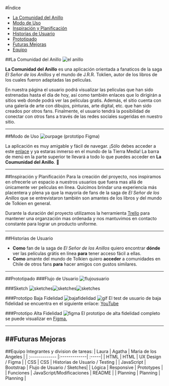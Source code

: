 #Índice
 * [La Comunidad del Anillo](#la-comunidad-del-anillo)
 * [Modo de Uso](#modo-de-uso)
 * [Inspiración y Planificación](#inspiración-y-planificación)
 * [Historias de Usuario](#historias-de-usuario)
 * [Prototipado](#prototipado)
 * [Futuras Mejoras](#futuras-mejoras)
 * [Equipo](#equipo)


##La Comunidad del Anillo
![el anillo](http://statuecollectibles.com/storage/the-ring-lord-of-the-rings-jrr-tolkien.jpg)

**La Comunidad del Anillo** es una aplicación orientada a fanaticos de la saga *El Señor de los Anillos* y el mundo de J.R.R. Toklien, autor de los libros de los cuales fueron adaptadas las peliculas.

En nuestra página el usuario podrá visualizar las películas que han sido estrenadas hasta el día de hoy, así como también enlaces que lo dirigirán a sitios web donde podrá ver las peliculas gratis.
Además, el sitio cuenta con una galería de arte con dibujos, pinturas, arte digital, etc. que han sido creados por otros fans.
Finalmente, el usuario tendrá la posibilidad de conectar con otros fans a través de las redes sociales sugeridas en nuestro sitio.

-------
##Modo de Uso
![ourpage](https://i.ibb.co/Q6d5SyM/screenshot.jpg)
(prototipo Figma)

La aplicación es muy amigable y fácil de navegar. ¡Sólo debes acceder a este [enlace]() y ya estaras inmerso en el mundo de la Tierra Media!
La barra de menú en la parte superior te llevará a todo lo que puedes acceder en **La Coumunidad del Anillo**. :ring:

-------

##Inspiración y Planificación
Para la creación del proyecto, nos inspiramos en ofrecerle un espacio a nuestros usuarios que fuera mas allá de únicamente ver peliculas en línea. Quicímos brindar una experiencia más placentera y plena ya que la mayoría de fans de la saga de *El Señor de los Anillos* que se entrevistaron también son amantes de los libros y del mundo de Tolkien en general.

Durante la duración del proyecto utilizamos la herramienta [Trello](https://trello.com/b/aNlnrLUQ/hackaton-pel%C3%ADculas-009) para mantener una organzación mas ordenada y nos mantuvimos en contacto constante para lograr un producto uniforme.

-------
##Historias de Usuario
* **Como** fan de la saga de *El Señor de los Anillos* quiero encontrar **dónde** ver las películas grátis en línea **para** tener acceso fácil a ellas.
* **Como** amante del mundo de Tolkien quiero **acceder** a comunidades en Chile de otros fans **para** hacer amigos con gustos similares.

---------
##Prototipado
###Flujo de Usuario
![flujousuario](https://i.ibb.co/nBxtL9v/flujo-usuario.jpg)

###Sketch
![sketches](https://i.ibb.co/ygKL6Mw/sketch-0.jpg)![sketches](https://i.ibb.co/X7KKvbj/sketch-1.jpg)![sketches](https://i.ibb.co/b25w035/sketch-2.jpg)

###Prototipo Baja Fidelidad
![bajafidelidad](https://i.ibb.co/CHN6DTJ/baja-fidelidad.jpg)
![gif](https://media.giphy.com/media/YQLwysm1lQW8T6BWxg/giphy.gif)
El test de usuario de baja fidelidad se encuentra en el siguiente enlace: [YouTube](https://www.youtube.com/watch?v=-sEozLmTijY&feature=youtu.be)

###Prototipo Alta Fidelidad
![figma](https://i.ibb.co/J2ZW82N/alta-fidelidad.jpg)
El prototipo de alta fidelidad completo se puede visualizar en [Figma.](https://www.figma.com/file/UafrePR5ALJyz59XhTSgJov0/LOTR?node-id=0%3A1)

-------
##Futuras Mejoras
-------
##Equipo
Integrantes y division de tareas:
| Laura         | Agatha        | Maria de los Angeles  |
| :------------- |:-------------| :-----|
| HTML          | HTML          | UX Design / Figma |
| CSS           | CSS           | Historias de Usuario / Testing |
| JavaScript    | Bootstrap     | Flujo de Usuario / Sketches|
| Lógica        | Responsive    | Prototypes |
| Funciones     | JavaScript/Modificaciones    | README |
| Planning      | Planning      |  Planning |